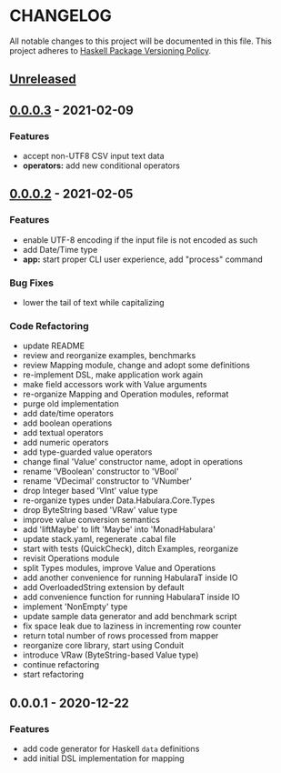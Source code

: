 # CHANGELOG

All notable changes to this project will be documented in this file.
This project adheres to [Haskell Package Versioning
Policy](https://pvp.haskell.org/).

<a name="unreleased"></a>
## [Unreleased]


<a name="0.0.0.3"></a>
## [0.0.0.3] - 2021-02-09
### Features
- accept non-UTF8 CSV input text data
- **operators:** add new conditional operators


<a name="0.0.0.2"></a>
## [0.0.0.2] - 2021-02-05
### Features
- enable UTF-8 encoding if the input file is not encoded as such
- add Date/Time type
- **app:** start proper CLI user experience, add "process" command

### Bug Fixes
- lower the tail of text while capitalizing

### Code Refactoring
- update README
- review and reorganize examples, benchmarks
- review Mapping module, change and adopt some definitions
- re-implement DSL, make application work again
- make field accessors work with Value arguments
- re-organize Mapping and Operation modules, reformat
- purge old implementation
- add date/time operators
- add boolean operations
- add textual operators
- add numeric operators
- add type-guarded value operators
- change final 'Value' constructor name, adopt in operations
- rename 'VBoolean' constructor to 'VBool'
- rename 'VDecimal' constructor to 'VNumber'
- drop Integer based 'VInt' value type
- re-organize types under Data.Habulara.Core.Types
- drop ByteString based 'VRaw' value type
- improve value conversion semantics
- add 'liftMaybe' to lift 'Maybe' into 'MonadHabulara'
- update stack.yaml, regenerate .cabal file
- start with tests (QuickCheck), ditch Examples, reorganize
- revisit Operations module
- split Types modules, improve Value and Operations
- add another convenience for running HabularaT inside IO
- add OverloadedString extension by default
- add convenience function for running HabularaT inside IO
- implement 'NonEmpty' type
- update sample data generator and add benchmark script
- fix space leak due to laziness in incrementing row counter
- return total number of rows processed from mapper
- reorganize core library, start using Conduit
- introduce VRaw (ByteString-based Value type)
- continue refactoring
- start refactoring


<a name="0.0.0.1"></a>
## 0.0.0.1 - 2020-12-22
### Features
- add code generator for Haskell `data` definitions
- add initial DSL implementation for mapping


[Unreleased]: https://github.com/telostat/habulara/compare/0.0.0.3...HEAD
[0.0.0.3]: https://github.com/telostat/habulara/compare/0.0.0.2...0.0.0.3
[0.0.0.2]: https://github.com/telostat/habulara/compare/0.0.0.1...0.0.0.2
